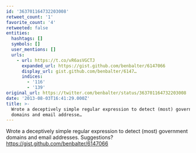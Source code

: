 ```yaml
---
id: '363701164732203008'
retweet_count: '1'
favorite_count: '4'
retweeted: false
entities:
  hashtags: []
  symbols: []
  user_mentions: []
  urls:
    - url: https://t.co/vR6asVGCTJ
      expanded_url: https://gist.github.com/benbalter/6147066
      display_url: gist.github.com/benbalter/6147…
      indices:
        - '116'
        - '139'
original_url: https://twitter.com/benbalter/status/363701164732203008
date: '2013-08-03T16:41:29.000Z'
title: >-
  Wrote a deceptively simple regular expression to detect (most) government
  domains and email addresse…
---
```


Wrote a deceptively simple regular expression to detect (most) government domains and email addresses. Suggestions? https://gist.github.com/benbalter/6147066